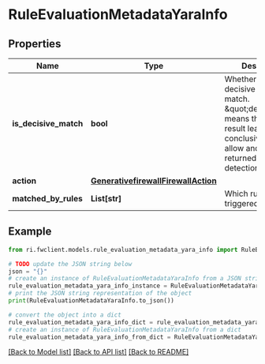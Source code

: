 # RuleEvaluationMetadataYaraInfo


## Properties

Name | Type | Description | Notes
------------ | ------------- | ------------- | -------------
**is_decisive_match** | **bool** | Whether we found a decisive YARA rule match. \&quot;decisive\&quot; means that the YARA result lead to a conclusive block or allow and we returned early in the detection pipeline. | [optional] 
**action** | [**GenerativefirewallFirewallAction**](GenerativefirewallFirewallAction.md) |  | [optional] 
**matched_by_rules** | **List[str]** | Which rules triggered on the text. | [optional] 

## Example

```python
from ri.fwclient.models.rule_evaluation_metadata_yara_info import RuleEvaluationMetadataYaraInfo

# TODO update the JSON string below
json = "{}"
# create an instance of RuleEvaluationMetadataYaraInfo from a JSON string
rule_evaluation_metadata_yara_info_instance = RuleEvaluationMetadataYaraInfo.from_json(json)
# print the JSON string representation of the object
print(RuleEvaluationMetadataYaraInfo.to_json())

# convert the object into a dict
rule_evaluation_metadata_yara_info_dict = rule_evaluation_metadata_yara_info_instance.to_dict()
# create an instance of RuleEvaluationMetadataYaraInfo from a dict
rule_evaluation_metadata_yara_info_from_dict = RuleEvaluationMetadataYaraInfo.from_dict(rule_evaluation_metadata_yara_info_dict)
```
[[Back to Model list]](../README.md#documentation-for-models) [[Back to API list]](../README.md#documentation-for-api-endpoints) [[Back to README]](../README.md)

